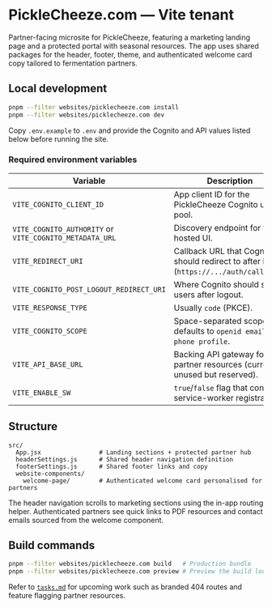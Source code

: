 # PickleCheeze.com — Vite tenant

Partner-facing microsite for PickleCheeze, featuring a marketing landing page and a protected
portal with seasonal resources. The app uses shared packages for the header, footer, theme, and
authenticated welcome card copy tailored to fermentation partners.

## Local development

```bash
pnpm --filter websites/picklecheeze.com install
pnpm --filter websites/picklecheeze.com dev
```

Copy `.env.example` to `.env` and provide the Cognito and API values listed below before running the
site.

### Required environment variables

| Variable | Description |
| --- | --- |
| `VITE_COGNITO_CLIENT_ID` | App client ID for the PickleCheeze Cognito user pool. |
| `VITE_COGNITO_AUTHORITY` or `VITE_COGNITO_METADATA_URL` | Discovery endpoint for the hosted UI. |
| `VITE_REDIRECT_URI` | Callback URL that Cognito should redirect to after login (`https://.../auth/callback`). |
| `VITE_COGNITO_POST_LOGOUT_REDIRECT_URI` | Where Cognito should send users after logout. |
| `VITE_RESPONSE_TYPE` | Usually `code` (PKCE). |
| `VITE_COGNITO_SCOPE` | Space-separated scopes; defaults to `openid email phone profile`. |
| `VITE_API_BASE_URL` | Backing API gateway for partner resources (currently unused but reserved). |
| `VITE_ENABLE_SW` | `true`/`false` flag that controls service-worker registration. |

## Structure

```
src/
  App.jsx                # Landing sections + protected partner hub
  headerSettings.js      # Shared header navigation definition
  footerSettings.js      # Shared footer links and copy
  website-components/
    welcome-page/        # Authenticated welcome card personalised for partners
```

The header navigation scrolls to marketing sections using the in-app routing helper. Authenticated
partners see quick links to PDF resources and contact emails sourced from the welcome component.

## Build commands

```bash
pnpm --filter websites/picklecheeze.com build   # Production bundle
pnpm --filter websites/picklecheeze.com preview # Preview the build locally
```

Refer to [`tasks.md`](./tasks.md) for upcoming work such as branded 404 routes and feature flagging
partner resources.
